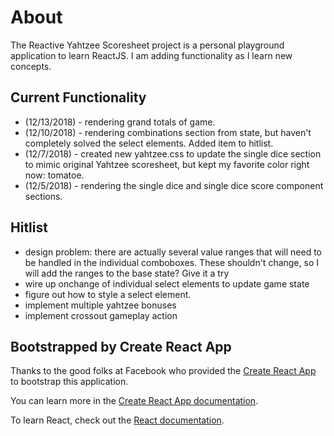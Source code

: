 # About
The Reactive Yahtzee Scoresheet project is a personal playground application to learn ReactJS. I am adding functionality as I learn new concepts. 

## Current Functionality
 - (12/13/2018) - rendering grand totals of game.
 - (12/10/2018) - rendering combinations section from state, but haven't completely solved the select elements. Added item to hitlist. 
 - (12/7/2018) - created new yahtzee.css to update the single dice section to mimic original Yahtzee scoresheet, but kept my favorite color right now: tomatoe.
 - (12/5/2018) - rendering the single dice and single dice score component sections.


## Hitlist
 - design problem: there are actually several value ranges that will need to be handled in the individual comboboxes. These shouldn't change, so I will add the ranges to the base state? Give it a try
 - wire up onchange of individual select elements to update game state
 - figure out how to style a select element.
 - implement multiple yahtzee bonuses
 - implement crossout gameplay action

## Bootstrapped by Create React App 
Thanks to the good folks at Facebook who provided the [Create React App](https://github.com/facebook/create-react-app) to bootstrap this application.

You can learn more in the [Create React App documentation](https://facebook.github.io/create-react-app/docs/getting-started).

To learn React, check out the [React documentation](https://reactjs.org/).

